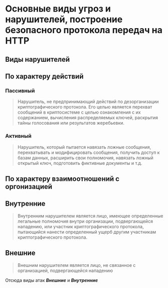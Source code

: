 # Основные виды угроз и нарушителей, построение безопасного протокола передач на HTTP

## Виды нарушителей

## По характеру действий

### Пассивный
> Нарушитель, не предпринимающий действий по дезорганизации криптографического протокола. Его целью является перехват сообщений в криптосистеме с целью ознакомления с их содержанием, вычисления распределяемых ключей, раскрытия тайны голосования или результатов жеребьевки.

### Активный
> Нарушитель, который пытается навязать ложные сообщения, перехватывать и модифицировать сообщения, получить доступ к базам данных, расширить свои полномочия, навязать ложный открытый ключ, подготовить фиктивные документы и т.д.

## По характеру взаимоотношений с оргонизацией

## Внутренние
> Внутренним нарушителем является лицо, имеющее определенные легальные полномочия внутри организации, подвергающейся нападению, или участник криптографического протокола, пытающийся нанести определенный ущерб другим участникам криптографического протокола.

## Внешние
> Внешним нарушителем является лицо, не связанное с организацией, подвергающейся нападению

Отсюда виды атак ***Внешние*** и ***Внутренние***